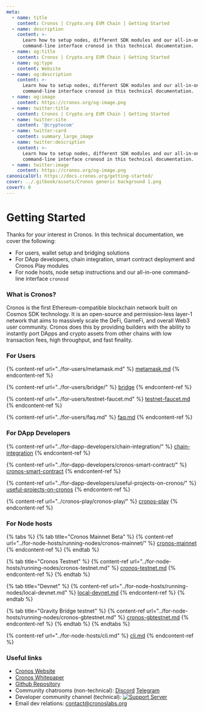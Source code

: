 ```yaml
---
meta:
  - name: title
    content: Cronos | Crypto.org EVM Chain | Getting Started
  - name: description
    content: >-
      Learn how to setup nodes, different SDK modules and our all-in-one
      command-line interface cronosd in this technical documentation.
  - name: og:title
    content: Cronos | Crypto.org EVM Chain | Getting Started
  - name: og:type
    content: Website
  - name: og:description
    content: >-
      Learn how to setup nodes, different SDK modules and our all-in-one
      command-line interface cronosd in this technical documentation.
  - name: og:image
    content: https://cronos.org/og-image.png
  - name: twitter:title
    content: Cronos | Crypto.org EVM Chain | Getting Started
  - name: twitter:site
    content: '@cryptocom'
  - name: twitter:card
    content: summary_large_image
  - name: twitter:description
    content: >-
      Learn how to setup nodes, different SDK modules and our all-in-one
      command-line interface cronosd in this technical documentation.
  - name: twitter:image
    content: https://cronos.org/og-image.png
canonicalUrl: https://docs.cronos.org/getting-started/
cover: ../.gitbook/assets/Cronos generic background 1.png
coverY: 0
---
```


# Getting Started

Thanks for your interest in Cronos. In this technical documentation, we cover the following:

* For users, wallet setup and bridging solutions
* For DApp developers, chain integration, smart contract deployment and Cronos Play modules
* For node hosts, node setup instructions and our all-in-one command-line interface `cronosd`

### What is Cronos?

Cronos is the first Ethereum-compatible blockchain network built on Cosmos SDK technology. It is an open-source and permission-less layer-1 network that aims to massively scale the DeFi, GameFi, and overall Web3 user community. Cronos does this by providing builders with the ability to instantly port DApps and crypto assets from other chains with low transaction fees, high throughput, and fast finality.

### For Users

{% content-ref url="../for-users/metamask.md" %}
[metamask.md](../for-users/metamask.md)
{% endcontent-ref %}

{% content-ref url="../for-users/bridge/" %}
[bridge](../for-users/bridge/)
{% endcontent-ref %}

{% content-ref url="../for-users/testnet-faucet.md" %}
[testnet-faucet.md](../for-users/testnet-faucet.md)
{% endcontent-ref %}

{% content-ref url="../for-users/faq.md" %}
[faq.md](../for-users/faq.md)
{% endcontent-ref %}

### For DApp Developers

{% content-ref url="../for-dapp-developers/chain-integration/" %}
[chain-integration](../for-dapp-developers/chain-integration/)
{% endcontent-ref %}

{% content-ref url="../for-dapp-developers/cronos-smart-contract/" %}
[cronos-smart-contract](../for-dapp-developers/cronos-smart-contract/)
{% endcontent-ref %}

{% content-ref url="../for-dapp-developers/useful-projects-on-cronos/" %}
[useful-projects-on-cronos](../for-dapp-developers/useful-projects-on-cronos/)
{% endcontent-ref %}

{% content-ref url="../cronos-play/cronos-play/" %}
[cronos-play](../cronos-play/cronos-play/)
{% endcontent-ref %}

### For Node hosts

{% tabs %}
{% tab title="Cronos Mainnet Beta" %}
{% content-ref url="../for-node-hosts/running-nodes/cronos-mainnet/" %}
[cronos-mainnet](../for-node-hosts/running-nodes/cronos-mainnet/)
{% endcontent-ref %}
{% endtab %}

{% tab title="Cronos Testnet" %}
{% content-ref url="../for-node-hosts/running-nodes/cronos-testnet.md" %}
[cronos-testnet.md](../for-node-hosts/running-nodes/cronos-testnet.md)
{% endcontent-ref %}
{% endtab %}

{% tab title="Devnet" %}
{% content-ref url="../for-node-hosts/running-nodes/local-devnet.md" %}
[local-devnet.md](../for-node-hosts/running-nodes/local-devnet.md)
{% endcontent-ref %}
{% endtab %}

{% tab title="Gravity Bridge testnet" %}
{% content-ref url="../for-node-hosts/running-nodes/cronos-gbtestnet.md" %}
[cronos-gbtestnet.md](../for-node-hosts/running-nodes/cronos-gbtestnet.md)
{% endcontent-ref %}
{% endtab %}
{% endtabs %}

{% content-ref url="../for-node-hosts/cli.md" %}
[cli.md](../for-node-hosts/cli.md)
{% endcontent-ref %}

### Useful links

* [Cronos Website](https://cronos.org/)
* [Cronos Whitepaper](https://whitepaper.cronos.org/)
* [Github Repository](https://github.com/crypto-org-chain/cronos)
* Community chatrooms (non-technical): [Discord](https://discord.gg/nsp9JTC) [Telegram](https://t.me/CryptoComOfficial)
* Developer community channel (technical): [![Support Server](https://img.shields.io/discord/783264383978569728.svg?color=7289da\&label=Crypto.org%C2%A0Chain)](https://discord.gg/pahqHz26q4)
* Email dev relations: [contact@cronoslabs.org](mailto:contact@cronoslabs.org)
